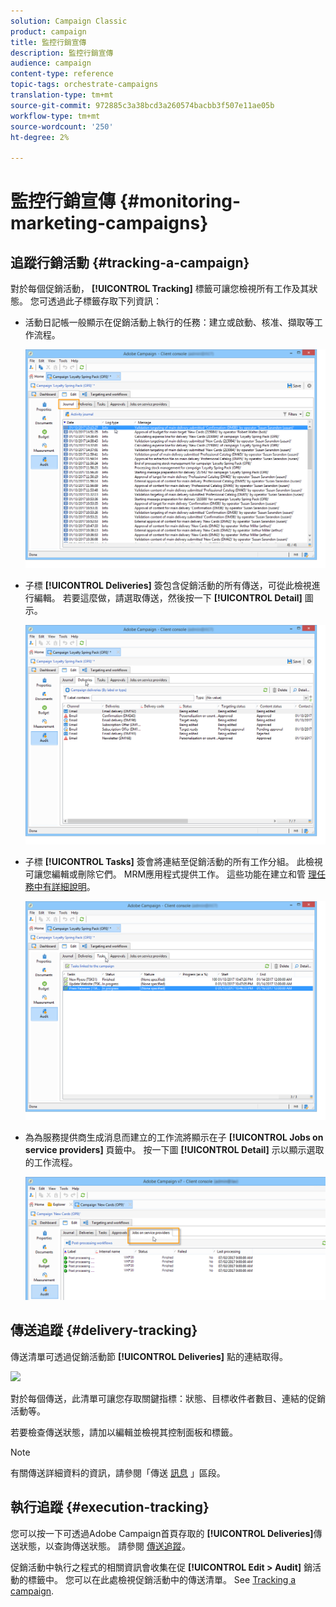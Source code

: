 ```yaml
---
solution: Campaign Classic
product: campaign
title: 監控行銷宣傳
description: 監控行銷宣傳
audience: campaign
content-type: reference
topic-tags: orchestrate-campaigns
translation-type: tm+mt
source-git-commit: 972885c3a38bcd3a260574bacbb3f507e11ae05b
workflow-type: tm+mt
source-wordcount: '250'
ht-degree: 2%

---
```



# 監控行銷宣傳 {#monitoring-marketing-campaigns}

## 追蹤行銷活動 {#tracking-a-campaign}

對於每個促銷活動， **[!UICONTROL Tracking]** 標籤可讓您檢視所有工作及其狀態。 您可透過此子標籤存取下列資訊：

* 活動日記帳一般顯示在促銷活動上執行的任務：建立或啟動、核准、擷取等工作流程。

   ![](assets/s_ncs_user_op_edit_exe_tab_a.png)

* 子標 **[!UICONTROL Deliveries]** 簽包含促銷活動的所有傳送，可從此檢視進行編輯。 若要這麼做，請選取傳送，然後按一下 **[!UICONTROL Detail]** 圖示。

   ![](assets/s_ncs_user_op_edit_exe_tab_b.png)

* 子標 **[!UICONTROL Tasks]** 簽會將連結至促銷活動的所有工作分組。 此檢視可讓您編輯或刪除它們。 MRM應用程式提供工作。 這些功能在建立和管 [理任務中有詳細說明](../../campaign/using/creating-and-managing-tasks.md)。

   ![](assets/s_ncs_user_op_edit_exe_tab_e.png)

* 為為服務提供商生成消息而建立的工作流將顯示在子 **[!UICONTROL Jobs on service providers]** 頁籤中。 按一下圖 **[!UICONTROL Detail]** 示以顯示選取的工作流程。

   ![](assets/s_ncs_user_op_edit_exe_tab_d.png)

## 傳送追蹤 {#delivery-tracking}

傳送清單可透過促銷活動節 **[!UICONTROL Deliveries]** 點的連結取得。

![](assets/s_ncs_user_op_del_state_from_homepage.png)

對於每個傳送，此清單可讓您存取關鍵指標：狀態、目標收件者數目、連結的促銷活動等。

若要檢查傳送狀態，請加以編輯並檢視其控制面板和標籤。

>[!NOTE]
>
>有關傳送詳細資料的資訊，請參閱「傳送 [訊息](../../delivery/using/about-message-tracking.md) 」區段。

## 執行追蹤 {#execution-tracking}

您可以按一下可透過Adobe Campaign首頁存取的 **[!UICONTROL Deliveries]**&#x200B;傳送狀態，以查詢傳送狀態。 請參閱 [傳送追蹤](#delivery-tracking)。

促銷活動中執行之程式的相關資訊會收集在促 **[!UICONTROL Edit > Audit]** 銷活動的標籤中。 您可以在此處檢視促銷活動中的傳送清單。 See [Tracking a campaign](#tracking-a-campaign).
